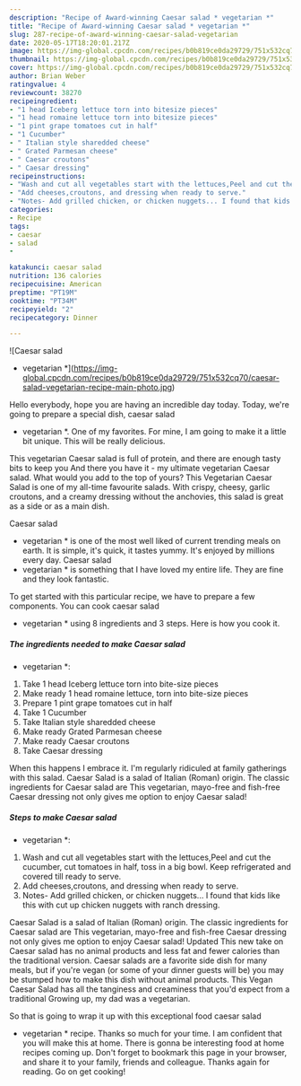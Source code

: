 ```yaml
---
description: "Recipe of Award-winning Caesar salad * vegetarian *"
title: "Recipe of Award-winning Caesar salad * vegetarian *"
slug: 287-recipe-of-award-winning-caesar-salad-vegetarian
date: 2020-05-17T18:20:01.217Z
image: https://img-global.cpcdn.com/recipes/b0b819ce0da29729/751x532cq70/caesar-salad-vegetarian-recipe-main-photo.jpg
thumbnail: https://img-global.cpcdn.com/recipes/b0b819ce0da29729/751x532cq70/caesar-salad-vegetarian-recipe-main-photo.jpg
cover: https://img-global.cpcdn.com/recipes/b0b819ce0da29729/751x532cq70/caesar-salad-vegetarian-recipe-main-photo.jpg
author: Brian Weber
ratingvalue: 4
reviewcount: 38270
recipeingredient:
- "1 head Iceberg lettuce torn into bitesize pieces"
- "1 head romaine lettuce torn into bitesize pieces"
- "1 pint grape tomatoes cut in half"
- "1 Cucumber"
- " Italian style sharedded cheese"
- " Grated Parmesan cheese"
- " Caesar croutons"
- " Caesar dressing"
recipeinstructions:
- "Wash and cut all vegetables start with the lettuces,Peel and cut the cucumber, cut tomatoes in half, toss in a big bowl. Keep refrigerated and covered till ready to serve."
- "Add cheeses,croutons, and dressing when ready to serve."
- "Notes- Add grilled chicken, or chicken nuggets... I found that kids like this with cut up chicken nuggets with ranch dressing."
categories:
- Recipe
tags:
- caesar
- salad
- 

katakunci: caesar salad  
nutrition: 136 calories
recipecuisine: American
preptime: "PT19M"
cooktime: "PT34M"
recipeyield: "2"
recipecategory: Dinner

---
```



![Caesar salad
* vegetarian *](https://img-global.cpcdn.com/recipes/b0b819ce0da29729/751x532cq70/caesar-salad-vegetarian-recipe-main-photo.jpg)

Hello everybody, hope you are having an incredible day today. Today, we're going to prepare a special dish, caesar salad
* vegetarian *. One of my favorites. For mine, I am going to make it a little bit unique. This will be really delicious.

This vegetarian Caesar salad is full of protein, and there are enough tasty bits to keep you And there you have it - my ultimate vegetarian Caesar salad. What would you add to the top of yours? This Vegetarian Caesar Salad is one of my all-time favourite salads. With crispy, cheesy, garlic croutons, and a creamy dressing without the anchovies, this salad is great as a side or as a main dish.

Caesar salad
* vegetarian * is one of the most well liked of current trending meals on earth. It is simple, it's quick, it tastes yummy. It's enjoyed by millions every day. Caesar salad
* vegetarian * is something that I have loved my entire life. They are fine and they look fantastic.


To get started with this particular recipe, we have to prepare a few components. You can cook caesar salad
* vegetarian * using 8 ingredients and 3 steps. Here is how you cook it.

<!--inarticleads1-->

##### The ingredients needed to make Caesar salad
* vegetarian *:

1. Take 1 head Iceberg lettuce torn into bite-size pieces
1. Make ready 1 head romaine lettuce, torn into bite-size pieces
1. Prepare 1 pint grape tomatoes cut in half
1. Take 1 Cucumber
1. Take  Italian style sharedded cheese
1. Make ready  Grated Parmesan cheese
1. Make ready  Caesar croutons
1. Take  Caesar dressing


When this happens I embrace it. I&#39;m regularly ridiculed at family gatherings with this salad. Caesar Salad is a salad of Italian (Roman) origin. The classic ingredients for Caesar salad are This vegetarian, mayo-free and fish-free Caesar dressing not only gives me option to enjoy Caesar salad! 

<!--inarticleads2-->

##### Steps to make Caesar salad
* vegetarian *:

1. Wash and cut all vegetables start with the lettuces,Peel and cut the cucumber, cut tomatoes in half, toss in a big bowl. Keep refrigerated and covered till ready to serve.
1. Add cheeses,croutons, and dressing when ready to serve.
1. Notes- Add grilled chicken, or chicken nuggets... I found that kids like this with cut up chicken nuggets with ranch dressing.


Caesar Salad is a salad of Italian (Roman) origin. The classic ingredients for Caesar salad are This vegetarian, mayo-free and fish-free Caesar dressing not only gives me option to enjoy Caesar salad! Updated This new take on Caesar salad has no animal products and less fat and fewer calories than the traditional version. Caesar salads are a favorite side dish for many meals, but if you&#39;re vegan (or some of your dinner guests will be) you may be stumped how to make this dish without animal products. This Vegan Caesar Salad has all the tanginess and creaminess that you&#39;d expect from a traditional Growing up, my dad was a vegetarian. 

So that is going to wrap it up with this exceptional food caesar salad
* vegetarian * recipe. Thanks so much for your time. I am confident that you will make this at home. There is gonna be interesting food at home recipes coming up. Don't forget to bookmark this page in your browser, and share it to your family, friends and colleague. Thanks again for reading. Go on get cooking!
